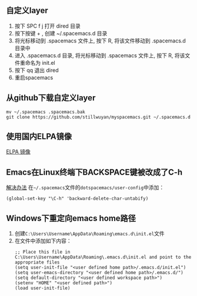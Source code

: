 ## 自定义layer
1. 按下 SPC f j 打开 dired 目录
2. 按下按键 + , 创建 ~/.spacemacs.d 目录
3. 将光标移动到 .spacemacs 文件上, 按下 R, 将该文件移动到 .spacemacs.d 目录中
4. 进入 .spacemacs.d 目录, 将光标移动到 .spacemacs 文件上, 按下 R, 将该文件重命名为 init.el
5. 按下 qq 退出 dired
6. 重启spacemacs

## 从github下载自定义layer
```
mv ~/.spacemacs .spacemacs.bak
git clone https://github.com/stillwuyan/myspacemacs.git ~/.spacemacs.d
```

## 使用国内ELPA镜像
[ELPA 镜像](http://elpa.emacs-china.org/)

## Emacs在Linux终端下BACKSPACE键被改成了C-h
[解决办法](https://www.cnblogs.com/arielyuan/p/9230185.html)
在`~/.spacemacs`文件的`dotspacemacs/user-config`中添加：
```
(global-set-key "\C-h" 'backward-delete-char-untabify)
```

## Windows下重定向emacs home路径
1. 创建`C:\Users\Username\AppData\Roaming\emacs.d\init.el`文件
2. 在文件中添加如下内容：
   ```
   ;; Place this file in C:\Users\Username\AppData\Roaming\.emacs.d\init.el and point to the appropriate files
   (setq user-init-file "<user defined home path>/.emacs.d/init.el")
   (setq user-emacs-directory "<user defined home path>/.emacs.d/")
   (setq default-directory "<user defined workspace path>")
   (setenv "HOME" "<user defined path>")
   (load user-init-file)
   ```
